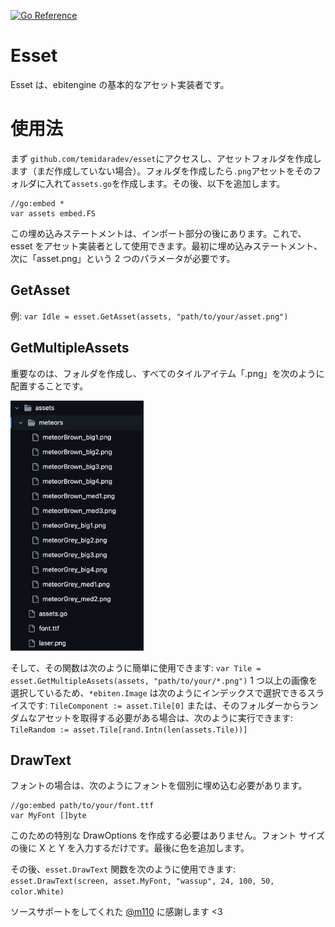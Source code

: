 [![Go Reference](https://pkg.go.dev/badge/github.com/temidaradev/esset.svg)](https://pkg.go.dev/github.com/temidaradev/esset)

# Esset

Esset は、ebitengine の基本的なアセット実装者です。

# 使用法

まず `github.com/temidaradev/esset`にアクセスし、アセットフォルダを作成します（まだ作成していない場合）。フォルダを作成したら`.png`アセットをそのフォルダに入れて`assets.go`を作成します。その後、以下を追加します。

```
//go:embed *
var assets embed.FS
```

この埋め込みステートメントは、インポート部分の後にあります。これで、esset をアセット実装者として使用できます。最初に埋め込みステートメント、次に「asset.png」という 2 つのパラメータが必要です。

## GetAsset

例: `var Idle = esset.GetAsset(assets, "path/to/your/asset.png")`

## GetMultipleAssets

重要なのは、フォルダを作成し、すべてのタイルアイテム「.png」を次のように配置することです。

<img src="../resources/image.png" height="400">

そして、その関数は次のように簡単に使用できます: `var Tile = esset.GetMultipleAssets(assets, "path/to/your/*.png")` 1 つ以上の画像を選択しているため、`*ebiten.Image` は次のようにインデックスで選択できるスライスです: `TileComponent := asset.Tile[0]` または、そのフォルダーからランダムなアセットを取得する必要がある場合は、次のように実行できます: `TileRandom := asset.Tile[rand.Intn(len(assets.Tile))]`

## DrawText

フォントの場合は、次のようにフォントを個別に埋め込む必要があります。

```
//go:embed path/to/your/font.ttf
var MyFont []byte
```

このための特別な DrawOptions を作成する必要はありません。フォント サイズの後に X と Y を入力するだけです。最後に色を追加します。

その後、`esset.DrawText` 関数を次のように使用できます: `esset.DrawText(screen, asset.MyFont, "wassup", 24, 100, 50, color.White)`

ソースサポートをしてくれた [@m110](https://github.com/m110) に感謝します <3
